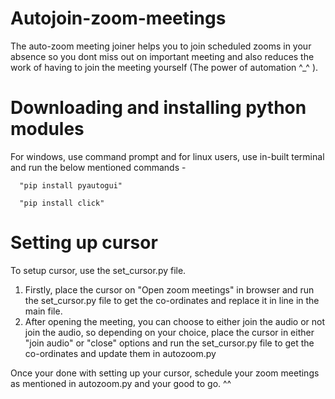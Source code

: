 # Autojoin-zoom-meetings

The auto-zoom meeting joiner helps you to join scheduled zooms in your absence so you dont miss out on important meeting and also reduces the work of having to join the meeting yourself (The power of automation ^_^ ).

# Downloading and installing python modules

For windows, use command prompt and for linux users, use in-built terminal and run the below mentioned commands -

      "pip install pyautogui"

      "pip install click"
      
# Setting up cursor

To setup cursor, use the set_cursor.py file. 

1. Firstly, place the cursor on "Open zoom meetings" in browser and run the set_cursor.py file to get the co-ordinates and replace it in line  in the main file.
2. After opening the meeting, you can choose to either join the audio or not join the audio, so depending on your choice, place the cursor in either "join audio" or "close" options and run the set_cursor.py file to get the co-ordinates and update them in autozoom.py

Once your done with setting up your cursor, schedule your zoom meetings as mentioned in autozoom.py and your good to go. ^^
